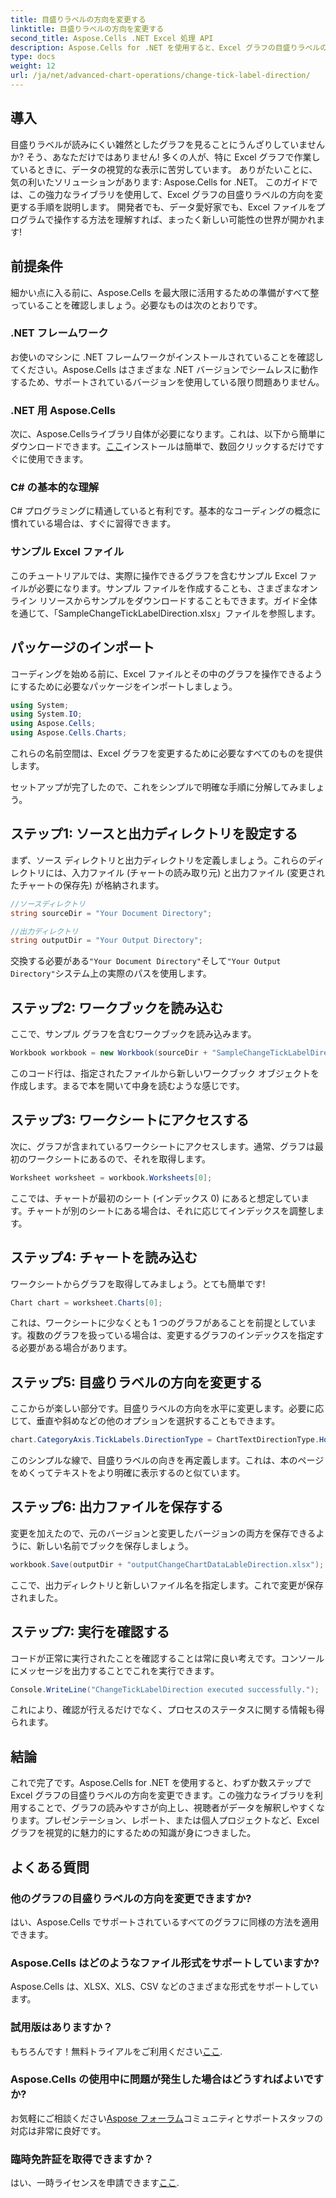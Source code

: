 ```yaml
---
title: 目盛りラベルの方向を変更する
linktitle: 目盛りラベルの方向を変更する
second_title: Aspose.Cells .NET Excel 処理 API
description: Aspose.Cells for .NET を使用すると、Excel グラフの目盛りラベルの方向をすばやく変更できます。シームレスな実装を行うには、このガイドに従ってください。
type: docs
weight: 12
url: /ja/net/advanced-chart-operations/change-tick-label-direction/
---
```

## 導入

目盛りラベルが読みにくい雑然としたグラフを見ることにうんざりしていませんか? そう、あなただけではありません! 多くの人が、特に Excel グラフで作業しているときに、データの視覚的な表示に苦労しています。 ありがたいことに、気の利いたソリューションがあります: Aspose.Cells for .NET。 このガイドでは、この強力なライブラリを使用して、Excel グラフの目盛りラベルの方向を変更する手順を説明します。 開発者でも、データ愛好家でも、Excel ファイルをプログラムで操作する方法を理解すれば、まったく新しい可能性の世界が開かれます!

## 前提条件

細かい点に入る前に、Aspose.Cells を最大限に活用するための準備がすべて整っていることを確認しましょう。必要なものは次のとおりです。

### .NET フレームワーク

お使いのマシンに .NET フレームワークがインストールされていることを確認してください。Aspose.Cells はさまざまな .NET バージョンでシームレスに動作するため、サポートされているバージョンを使用している限り問題ありません。

### .NET 用 Aspose.Cells

次に、Aspose.Cellsライブラリ自体が必要になります。これは、以下から簡単にダウンロードできます。[ここ](https://releases.aspose.com/cells/net/)インストールは簡単で、数回クリックするだけですぐに使用できます。

### C# の基本的な理解

C# プログラミングに精通していると有利です。基本的なコーディングの概念に慣れている場合は、すぐに習得できます。 

### サンプル Excel ファイル

このチュートリアルでは、実際に操作できるグラフを含むサンプル Excel ファイルが必要になります。サンプル ファイルを作成することも、さまざまなオンライン リソースからサンプルをダウンロードすることもできます。ガイド全体を通じて、「SampleChangeTickLabelDirection.xlsx」ファイルを参照します。

## パッケージのインポート

コーディングを始める前に、Excel ファイルとその中のグラフを操作できるようにするために必要なパッケージをインポートしましょう。

```csharp
using System;
using System.IO;
using Aspose.Cells;
using Aspose.Cells.Charts;
```

これらの名前空間は、Excel グラフを変更するために必要なすべてのものを提供します。 

セットアップが完了したので、これをシンプルで明確な手順に分解してみましょう。

## ステップ1: ソースと出力ディレクトリを設定する

まず、ソース ディレクトリと出力ディレクトリを定義しましょう。これらのディレクトリには、入力ファイル (チャートの読み取り元) と出力ファイル (変更されたチャートの保存先) が格納されます。

```csharp
//ソースディレクトリ
string sourceDir = "Your Document Directory";

//出力ディレクトリ
string outputDir = "Your Output Directory";
```

交換する必要がある`"Your Document Directory"`そして`"Your Output Directory"`システム上の実際のパスを使用します。 

## ステップ2: ワークブックを読み込む

ここで、サンプル グラフを含むワークブックを読み込みます。 

```csharp
Workbook workbook = new Workbook(sourceDir + "SampleChangeTickLabelDirection.xlsx");
```

このコード行は、指定されたファイルから新しいワークブック オブジェクトを作成します。まるで本を開いて中身を読むような感じです。

## ステップ3: ワークシートにアクセスする

次に、グラフが含まれているワークシートにアクセスします。通常、グラフは最初のワークシートにあるので、それを取得します。

```csharp
Worksheet worksheet = workbook.Worksheets[0];
```

ここでは、チャートが最初のシート (インデックス 0) にあると想定しています。チャートが別のシートにある場合は、それに応じてインデックスを調整します。 

## ステップ4: チャートを読み込む

ワークシートからグラフを取得してみましょう。とても簡単です!

```csharp
Chart chart = worksheet.Charts[0];
```

これは、ワークシートに少なくとも 1 つのグラフがあることを前提としています。複数のグラフを扱っている場合は、変更するグラフのインデックスを指定する必要がある場合があります。

## ステップ5: 目盛りラベルの方向を変更する

ここからが楽しい部分です。目盛りラベルの方向を水平に変更します。必要に応じて、垂直や斜めなどの他のオプションを選択することもできます。

```csharp
chart.CategoryAxis.TickLabels.DirectionType = ChartTextDirectionType.Horizontal;
```

このシンプルな線で、目盛りラベルの向きを再定義します。これは、本のページをめくってテキストをより明確に表示するのと似ています。

## ステップ6: 出力ファイルを保存する

変更を加えたので、元のバージョンと変更したバージョンの両方を保存できるように、新しい名前でブックを保存しましょう。

```csharp
workbook.Save(outputDir + "outputChangeChartDataLableDirection.xlsx");
```

ここで、出力ディレクトリと新しいファイル名を指定します。これで変更が保存されました。

## ステップ7: 実行を確認する

コードが正常に実行されたことを確認することは常に良い考えです。コンソールにメッセージを出力することでこれを実行できます。

```csharp
Console.WriteLine("ChangeTickLabelDirection executed successfully.");
```

これにより、確認が行えるだけでなく、プロセスのステータスに関する情報も得られます。 

## 結論

これで完了です。Aspose.Cells for .NET を使用すると、わずか数ステップで Excel グラフの目盛りラベルの方向を変更できます。この強力なライブラリを利用することで、グラフの読みやすさが向上し、視聴者がデータを解釈しやすくなります。プレゼンテーション、レポート、または個人プロジェクトなど、Excel グラフを視覚的に魅力的にするための知識が身につきました。

## よくある質問

### 他のグラフの目盛りラベルの方向を変更できますか?  
はい、Aspose.Cells でサポートされているすべてのグラフに同様の方法を適用できます。

### Aspose.Cells はどのようなファイル形式をサポートしていますか?  
Aspose.Cells は、XLSX、XLS、CSV などのさまざまな形式をサポートしています。

### 試用版はありますか？  
もちろんです！無料トライアルをご利用ください[ここ](https://releases.aspose.com/).

### Aspose.Cells の使用中に問題が発生した場合はどうすればよいですか?  
お気軽にご相談ください[Aspose フォーラム](https://forum.aspose.com/c/cells/9)コミュニティとサポートスタッフの対応は非常に良好です。

### 臨時免許証を取得できますか？  
はい、一時ライセンスを申請できます[ここ](https://purchase.aspose.com/temporary-license/).